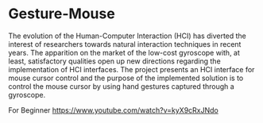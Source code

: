 # Gesture-Mouse
The evolution of the Human-Computer Interaction (HCI) has diverted the interest of researchers towards natural interaction techniques in recent years. The apparition on the market of the low-cost gyroscope with, at least, satisfactory qualities open up new directions regarding the implementation of HCI interfaces. The project presents an HCI interface for mouse cursor control and the purpose of the implemented solution is to control the mouse cursor by using hand gestures captured through a gyroscope.


For Beginner
https://www.youtube.com/watch?v=kyX9cRxJNdo

